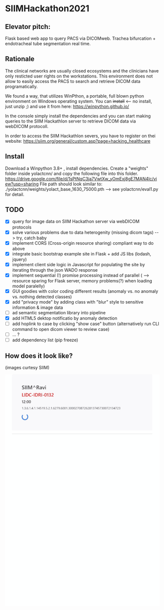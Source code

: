 # SIIMHackathon2021

## Elevator pitch:
Flask based web app to query PACS via DICOMweb. 
Trachea bifurcation + endotracheal tube segmentation real time.

## Rationale
The clinical networks are usually closed ecosystems and the clinicians have only resticted user rights on the workstations. 
This environment does not allow to easily access the PACS to search and retrieve DICOM data programatically.

We found a way, that utilizes WinPthon, a portable, full blown python environment on Windows operating system.
You can ~~install~~ <-- no install, just unzip ;) and use it from here: https://winpython.github.io/

In the console simply install the dependencies and you can start making queries to the SIIM Hackathlon server to retrieve DICOM data via webDICOM protocoll.

In order to access the SIIM Hackathlon severs, you have to register on thei website: https://siim.org/general/custom.asp?page=hacking_healthcare

## Install

Download a Winpython 3.8+ , install dependencies. Create a "weights" folder inside yolactcnn/ and copy the following file into this folder.
https://drive.google.com/file/d/1sPtNqC3ja7VwtXw_yOmExj8gE7MAN4lc/view?usp=sharing
File path should look similar to: ./yolactcnn/weights/yolact_base_1630_75000.pth --> see yolactcnn/eval1.py for detail.


## TODO

- [x] query for image data on SIIM Hackathon server via webDICOM protocols
- [x] solve various problems due to data heterogenity (missing dicom tags) --> try, catch baby 
- [x] implement CORS (Cross-origin resource sharing) compliant way to do above
- [x] integrate basic bootstrap example site in Flask + add JS libs (lodash, jquery)
- [x] implement client side logic in Javascript for populating the site by iterating through the json WADO response
- [x] implement sequential (!) promise processing instead of parallel ( --> resource sparing for Flask server, memory problems(?) when loading model paralelly)
- [x] GUI goodies with color coding different results (anomaly vs. no anomaly vs. nothing detected classes)
- [x] add "privacy mode" by adding class with "blur" style to sensitive information & image data
- [ ] ad semantic segmentation library into pipeline
- [x] add HTML5 dektop notificatio by anomaly detection
- [ ] add hoplink to case by clicking "show case" button (alternatively run CLI command to open dicom viewer to review case)
- [ ] ... ?
- [ ] add dependency list (pip freeze)

## How does it look like?
(images curtesy SIIM)

 ![showcase](https://github.com/sandorkonya/SIIMHackathon2021/blob/31acfa10fb2cae9560d216dcc6790f8e59412b1e/showreel.gif)
